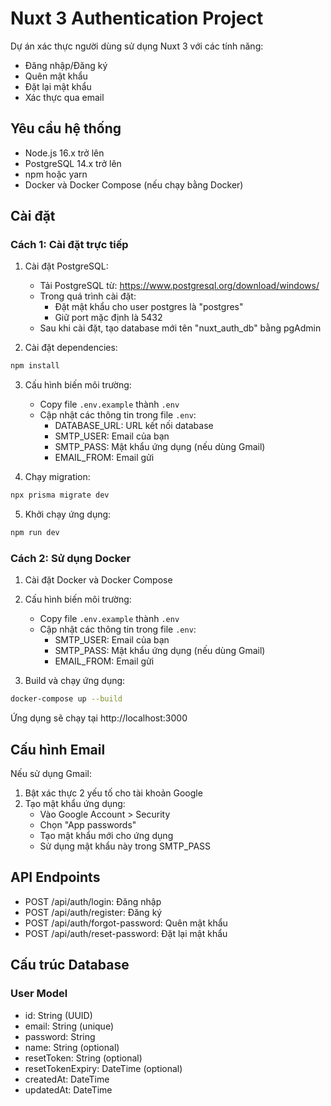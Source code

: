 # Nuxt 3 Authentication Project

Dự án xác thực người dùng sử dụng Nuxt 3 với các tính năng:

- Đăng nhập/Đăng ký
- Quên mật khẩu
- Đặt lại mật khẩu
- Xác thực qua email

## Yêu cầu hệ thống

- Node.js 16.x trở lên
- PostgreSQL 14.x trở lên
- npm hoặc yarn
- Docker và Docker Compose (nếu chạy bằng Docker)

## Cài đặt

### Cách 1: Cài đặt trực tiếp

1. Cài đặt PostgreSQL:

   - Tải PostgreSQL từ: https://www.postgresql.org/download/windows/
   - Trong quá trình cài đặt:
     - Đặt mật khẩu cho user postgres là "postgres"
     - Giữ port mặc định là 5432
   - Sau khi cài đặt, tạo database mới tên "nuxt_auth_db" bằng pgAdmin

2. Cài đặt dependencies:

```bash
npm install
```

3. Cấu hình biến môi trường:

   - Copy file `.env.example` thành `.env`
   - Cập nhật các thông tin trong file `.env`:
     - DATABASE_URL: URL kết nối database
     - SMTP_USER: Email của bạn
     - SMTP_PASS: Mật khẩu ứng dụng (nếu dùng Gmail)
     - EMAIL_FROM: Email gửi

4. Chạy migration:

```bash
npx prisma migrate dev
```

5. Khởi chạy ứng dụng:

```bash
npm run dev
```

### Cách 2: Sử dụng Docker

1. Cài đặt Docker và Docker Compose

2. Cấu hình biến môi trường:

   - Copy file `.env.example` thành `.env`
   - Cập nhật các thông tin trong file `.env`:
     - SMTP_USER: Email của bạn
     - SMTP_PASS: Mật khẩu ứng dụng (nếu dùng Gmail)
     - EMAIL_FROM: Email gửi

3. Build và chạy ứng dụng:

```bash
docker-compose up --build
```

Ứng dụng sẽ chạy tại http://localhost:3000

## Cấu hình Email

Nếu sử dụng Gmail:

1. Bật xác thực 2 yếu tố cho tài khoản Google
2. Tạo mật khẩu ứng dụng:
   - Vào Google Account > Security
   - Chọn "App passwords"
   - Tạo mật khẩu mới cho ứng dụng
   - Sử dụng mật khẩu này trong SMTP_PASS

## API Endpoints

- POST /api/auth/login: Đăng nhập
- POST /api/auth/register: Đăng ký
- POST /api/auth/forgot-password: Quên mật khẩu
- POST /api/auth/reset-password: Đặt lại mật khẩu

## Cấu trúc Database

### User Model

- id: String (UUID)
- email: String (unique)
- password: String
- name: String (optional)
- resetToken: String (optional)
- resetTokenExpiry: DateTime (optional)
- createdAt: DateTime
- updatedAt: DateTime
